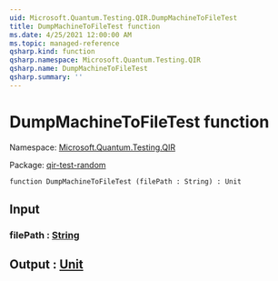 ```yaml
---
uid: Microsoft.Quantum.Testing.QIR.DumpMachineToFileTest
title: DumpMachineToFileTest function
ms.date: 4/25/2021 12:00:00 AM
ms.topic: managed-reference
qsharp.kind: function
qsharp.namespace: Microsoft.Quantum.Testing.QIR
qsharp.name: DumpMachineToFileTest
qsharp.summary: ''
---
```


# DumpMachineToFileTest function

Namespace: [Microsoft.Quantum.Testing.QIR](xref:Microsoft.Quantum.Testing.QIR)

Package: [qir-test-random](https://nuget.org/packages/qir-test-random)




```qsharp
function DumpMachineToFileTest (filePath : String) : Unit
```


## Input

### filePath : [String](xref:microsoft.quantum.qsharp.valueliterals#string-literals)





## Output : [Unit](xref:microsoft.quantum.qsharp.valueliterals#unit-literal)

